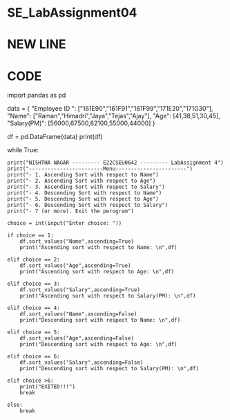 # SE_LabAssignment04
# NEW LINE


# CODE
import pandas as pd

data = {
  "Employee ID ": ["161E90","161F91","161F99","171E20","171G30"],
  "Name": ["Raman","Himadri","Jaya","Tejas","Ajay"],
  "Age": [41,38,51,30,45],
  "Salary(PM)": [56000,67500,82100,55000,44000]
}

df = pd.DataFrame(data)
print(df)

while True:

    print("NISHTHA NAGAR --------- E22CSEU0642 --------- LabAssignment 4")
    print("------------------------Menu-----------------------")
    print("- 1. Ascending Sort with respect to Name")
    print("- 2. Ascending Sort with respect to Age")
    print("- 3. Ascending Sort with respect to Salary")
    print("- 4. Descending Sort with respect to Name")
    print("- 5. Descending Sort with respect to Age")
    print("- 6. Descending Sort with respect to Salary")
    print("- 7 (or more). Exit the perogram")
    
    choice = int(input("Enter choice: "))
    
    if choice == 1:
        df.sort_values("Name",ascending=True)
        print("Ascending sort with respect to Name: \n",df)
        
    elif choice == 2:
        df.sort_values("Age",ascending=True)
        print("Ascending sort with respect to Age: \n",df)
        
    elif choice == 3:
        df.sort_values("Salary",ascending=True)
        print("Ascending sort with respect to Salary(PM): \n",df)

    elif choice == 4:
        df.sort_values("Name",ascending=False)
        print("Descending sort with respect to Name: \n",df)

    elif choice == 5:
        df.sort_values("Age",ascending=False)
        print("Descending sort with respect to Age: \n",df)
    
    elif choice == 6:
        df.sort_values("Salary",ascending=False)
        print("Descending sort with respect to Salary(PM): \n",df)
        
    elif choice >6:
        print("EXITED!!!")
        break
        
    else:
        break